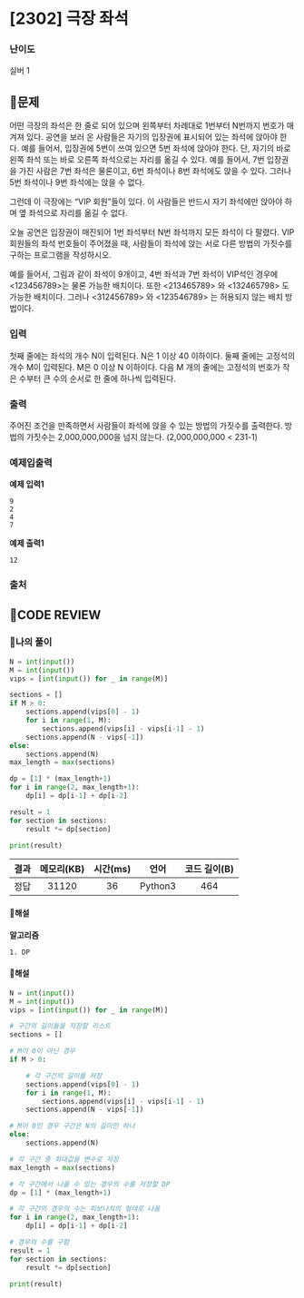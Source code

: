 # [2302] 극장 좌석

### **난이도**
실버 1
## **📝문제**
어떤 극장의 좌석은 한 줄로 되어 있으며 왼쪽부터 차례대로 1번부터 N번까지 번호가 매겨져 있다. 공연을 보러 온 사람들은 자기의 입장권에 표시되어 있는 좌석에 앉아야 한다. 예를 들어서, 입장권에 5번이 쓰여 있으면 5번 좌석에 앉아야 한다. 단, 자기의 바로 왼쪽 좌석 또는 바로 오른쪽 좌석으로는 자리를 옮길 수 있다. 예를 들어서, 7번 입장권을 가진 사람은 7번 좌석은 물론이고, 6번 좌석이나 8번 좌석에도 앉을 수 있다. 그러나 5번 좌석이나 9번 좌석에는 앉을 수 없다.

그런데 이 극장에는 “VIP 회원”들이 있다. 이 사람들은 반드시 자기 좌석에만 앉아야 하며 옆 좌석으로 자리를 옮길 수 없다.

오늘 공연은 입장권이 매진되어 1번 좌석부터 N번 좌석까지 모든 좌석이 다 팔렸다. VIP 회원들의 좌석 번호들이 주어졌을 때, 사람들이 좌석에 앉는 서로 다른 방법의 가짓수를 구하는 프로그램을 작성하시오.

예를 들어서, 그림과 같이 좌석이 9개이고, 4번 좌석과 7번 좌석이 VIP석인 경우에 <123456789>는 물론 가능한 배치이다. 또한 <213465789> 와 <132465798> 도 가능한 배치이다. 그러나 <312456789> 와 <123546789> 는 허용되지 않는 배치 방법이다.


### **입력**
첫째 줄에는 좌석의 개수 N이 입력된다. N은 1 이상 40 이하이다. 둘째 줄에는 고정석의 개수 M이 입력된다. M은 0 이상 N 이하이다. 다음 M 개의 줄에는 고정석의 번호가 작은 수부터 큰 수의 순서로 한 줄에 하나씩 입력된다.
### **출력**
주어진 조건을 만족하면서 사람들이 좌석에 앉을 수 있는 방법의 가짓수를 출력한다. 방법의 가짓수는 2,000,000,000을 넘지 않는다. (2,000,000,000 < 231-1)
### **예제입출력**

**예제 입력1**

```
9
2
4
7
```

**예제 출력1**

```
12
```

### **출처**

## **🧐CODE REVIEW**

### **🧾나의 풀이**

```python
N = int(input())
M = int(input())
vips = [int(input()) for _ in range(M)]

sections = []
if M > 0:
    sections.append(vips[0] - 1)
    for i in range(1, M):
        sections.append(vips[i] - vips[i-1] - 1)
    sections.append(N - vips[-1])
else:
    sections.append(N)
max_length = max(sections)

dp = [1] * (max_length+1)
for i in range(2, max_length+1):
    dp[i] = dp[i-1] + dp[i-2]

result = 1
for section in sections:
    result *= dp[section]

print(result)
```

결과	| 메모리(KB) |	시간(ms) |	언어 |	코드 길이(B)
:----:|:-----:|:-----:|:-----:|:--------:
정답|31120|36|Python3|464
#### **📝해설**

**알고리즘**
```
1. DP
```

#### **📝해설**

```python
N = int(input())
M = int(input())
vips = [int(input()) for _ in range(M)]

# 구간의 길이들을 저장할 리스트
sections = []

# M이 0이 아닌 경우
if M > 0:

    # 각 구간의 길이를 저장
    sections.append(vips[0] - 1)
    for i in range(1, M):
        sections.append(vips[i] - vips[i-1] - 1)
    sections.append(N - vips[-1])

# M이 0인 경우 구간은 N의 길이인 하나
else:
    sections.append(N)

# 각 구간 중 최대값을 변수로 저장
max_length = max(sections)

# 각 구간에서 나올 수 있는 경우의 수를 저장할 DP
dp = [1] * (max_length+1)

# 각 구간의 경우의 수는 피보나치의 형태로 나옴
for i in range(2, max_length+1):
    dp[i] = dp[i-1] + dp[i-2]

# 경우의 수를 구함
result = 1
for section in sections:
    result *= dp[section]

print(result)
```